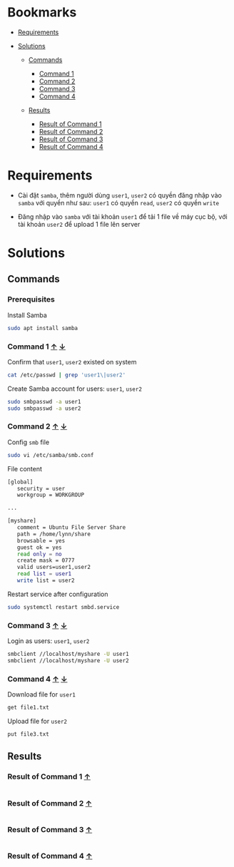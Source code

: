 <a name="bookmarks"/>

# Bookmarks

- [Requirements](#requirements)

- [Solutions](#solutions)

	- [Commands](#commands)
		- [Command 1](#command-1)
		- [Command 2](#command-2)
		- [Command 3](#command-3)
		- [Command 4](#command-4)

	- [Results](#results)
		- [Result of Command 1](#result-1)
		- [Result of Command 2](#result-2)
		- [Result of Command 3](#result-3)
		- [Result of Command 4](#result-4)

<a name="requirements"/>

# Requirements

- Cài đặt `samba`, thêm người dùng `user1`, `user2` có quyền đăng nhập vào `samba` với quyền như sau: `user1` có quyền `read`, `user2` có quyền `write`

- Đăng nhập vào `samba` với tài khoản `user1` để tải 1 file về máy cục bộ, với tài khoản `user2` để upload 1 file lên server

<a name="solutions"/>

# Solutions 

<a name="commands"/>

## Commands

<a name="command-1"/>

### Prerequisites

Install Samba

```sh
sudo apt install samba
```

### Command 1 [↑](#bookmarks) [↓](#result-1)


Confirm that `user1`, `user2` existed on system

```sh
cat /etc/passwd | grep 'user1\|user2'
```

Create Samba account for users: `user1`, `user2`

```sh
sudo smbpasswd -a user1
sudo smbpasswd -a user2
```

<a name="command-2"/>

### Command 2 [↑](#bookmarks) [↓](#result-2)

Config `smb` file

```sh
sudo vi /etc/samba/smb.conf
```

File content

```sh
[global]
   security = user
   workgroup = WORKGROUP

...

[myshare]
   comment = Ubuntu File Server Share
   path = /home/lynn/share
   browsable = yes
   guest ok = yes
   read only = no
   create mask = 0777
   valid users=user1,user2
   read list = user1
   write list = user2
```

Restart service after configuration

```sh
sudo systemctl restart smbd.service 
```

<a name="command-3"/>

### Command 3 [↑](#bookmarks) [↓](#result-3)

Login as users: `user1`, `user2`

```sh
smbclient //localhost/myshare -U user1
smbclient //localhost/myshare -U user2
```

<a name="command-4"/>

### Command 4 [↑](#bookmarks) [↓](#result-4)

Download file for `user1`

```sh
get file1.txt
```

Upload file for `user2`

```sh
put file3.txt
```

<a name="results"/>

## Results

<a name="result-1"/>

### Result of Command 1 [↑](#command-1)

```sh

```

<a name="result-2"/>

### Result of Command 2 [↑](#command-2)

```sh

```

<a name="result-3"/>

### Result of Command 3 [↑](#command-3)

```sh

```

<a name="result-4"/>

### Result of Command 4 [↑](#command-4)

```sh

```


